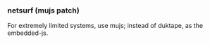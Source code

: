 ### netsurf (mujs patch)

For extremely limited systems, use mujs; instead of duktape, as the embedded-js.

